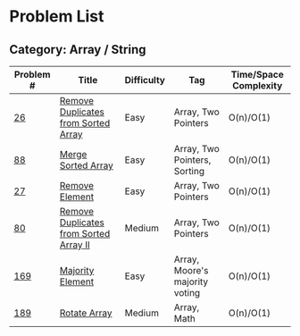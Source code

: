 # Problem List

## Category: Array / String

| Problem #| Title| Difficulty | Tag| Time/Space Complexity |
|---------------------------------------------------------------|-------------------------------------------------------------------------|------------|------------------------------|-----------------------|
| [26](https://leetcode.com/problems/remove-duplicates-from-sorted-array/description/)| [Remove Duplicates from Sorted Array](https://github.com/mmlunar/leetcode-cpp/blob/main/src/26_Remove_Duplicates_from_Sorted_Array.cpp)| Easy | Array, Two Pointers |O(n)/O(1) |
| [88](https://leetcode.com/problems/merge-sorted-array/description/)| [Merge Sorted Array](https://github.com/mmlunar/leetcode-cpp/blob/main/src/88-merge-sorted-array.cpp)| Easy | Array, Two Pointers, Sorting |O(n)/O(1) |
| [27](https://leetcode.com/problems/remove-element/description/)| [Remove Element](https://github.com/mmlunar/leetcode-cpp/blob/main/src/27-remove-element.cpp)| Easy | Array, Two Pointers |O(n)/O(1) |
| [80](https://leetcode.com/problems/remove-duplicates-from-sorted-array-ii/)| [Remove Duplicates from Sorted Array II](https://github.com/mmlunar/leetcode-cpp/blob/main/src/80-remove-duplicates-from-sorted-array-ii.cpp)| Medium | Array, Two Pointers |O(n)/O(1) |
| [169](https://leetcode.com/problems/majority-element/)| [Majority Element](https://github.com/mmlunar/leetcode-cpp/blob/main/src/169-majority-element.cpp)| Easy | Array, Moore's majority voting |O(n)/O(1) |
| [189](https://leetcode.com/problems/rotate-array/)| [Rotate Array](https://github.com/mmlunar/leetcode-cpp/blob/main/src/189-rotate-array.cpp)| Medium | Array, Math |O(n)/O(1) |



